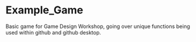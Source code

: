 # Example_Game

Basic game for Game Design Workshop, going over unique functions being used within github and github desktop.
